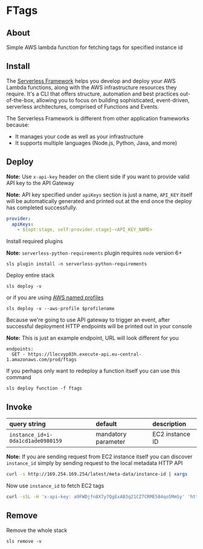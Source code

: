 FTags
======

About
-----

Simple AWS lambda function for fetching tags for specified instance id

Install
-------

The [Serverless Framework](https://serverless.com/framework/docs/providers/aws/guide/installation/) helps you develop and deploy your AWS Lambda functions, along with the AWS infrastructure resources they require.
It's a CLI that offers structure, automation and best practices out-of-the-box, allowing you to focus on building sophisticated,
event-driven, serverless architectures, comprised of Functions and Events.

The Serverless Framework is different from other application frameworks because:

- It manages your code as well as your infrastructure
- It supports multiple languages (Node.js, Python, Java, and more)

Deploy
------

**Note:** Use `x-api-key` header on the client side if you want to provide valid API key to the API Gateway

**Note:** API key specified under `apiKeys` section is just a name, `API_KEY` itself will be automatically generated and printed out at the end once the deploy has completed successfully.

```yaml
provider:
  apiKeys:
    - ${opt:stage, self:provider.stage}-<API_KEY_NAME>
```

Install required plugins

**Note:** `serverless-python-requirements` plugin requires `node` version 6+

```plain
sls plugin install -n serverless-python-requirements
```

Deploy entire stack

```plain
sls deploy -v
```

or if you are using [AWS named profiles](https://docs.aws.amazon.com/cli/latest/userguide/cli-multiple-profiles.html)

```plain
sls deploy -v --aws-profile $profilename
```

Because we're going to use API gateway to trigger an event, after successful deployment HTTP endpoints will be printed out in your console

**Note:** This is just an example endpoint, URL will look different for you

```plain
endpoints:
  GET - https://llecvyp03h.execute-api.eu-central-1.amazonaws.com/prod/ftags
```

If you perhaps only want to redeploy a function itself you can use this command

```plain
sls deploy function -f ftags
```

Invoke
------

 **query string**                    | **default**         | **description**
:------------------------------------|:--------------------|:-------------
`instance_id=i-0da1cd1ade0980159`    | mandatory parameter | EC2 instance ID

**Note:** If you are sending request from EC2 instance itself you can discover `instance_id` simply by sending request to the local metadata HTTP API

```bash
curl -s http://169.254.169.254/latest/meta-data/instance-id | xargs
```

Now use `instance_id` to fetch EC2 tags

```bash
curl -sSL -H 'x-api-key: a9FWDjfn8X7y7QgExAB3q21CZ7CRME584qo5MmSy' 'https://lleetyp04h.execute-api.eu-central-1.amazonaws.com/prod/ftags?instance_id=i-0da1cd1ade0980159'
```

Remove
------

Remove the whole stack

```plain
sls remove -v
```
